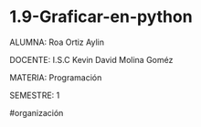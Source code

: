 # 1.9-Graficar-en-python

ALUMNA: Roa Ortiz Aylin

DOCENTE: I.S.C Kevin David Molina Goméz

MATERIA: Programación

SEMESTRE: 1

#organización
